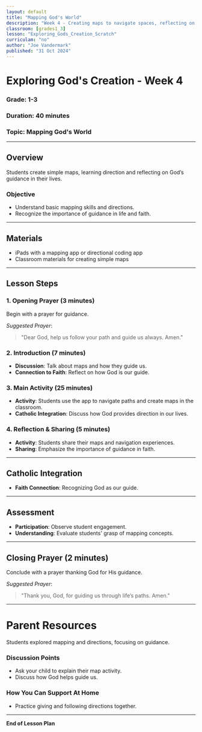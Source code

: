 ```yaml
---
layout: default
title: "Mapping God's World"
description: "Week 4 - Creating maps to navigate spaces, reflecting on God’s guidance."
classroom: [grades1_3]
lesson: "Exploring_Gods_Creation_Scratch"
curriculam: "no"
author: "Joe Vandermark"
published: "31 Oct 2024"
---
```


# Exploring God's Creation - Week 4

### **Grade**: 1-3  
### **Duration**: 40 minutes  
### **Topic**: Mapping God's World

---

## **Overview**
Students create simple maps, learning direction and reflecting on God’s guidance in their lives.

### **Objective**
- Understand basic mapping skills and directions.
- Recognize the importance of guidance in life and faith.

---

## **Materials**
- iPads with a mapping app or directional coding app
- Classroom materials for creating simple maps

---

## **Lesson Steps**

### **1. Opening Prayer (3 minutes)**
Begin with a prayer for guidance.

_Suggested Prayer_:  
> "Dear God, help us follow your path and guide us always. Amen."

### **2. Introduction (7 minutes)**
- **Discussion**: Talk about maps and how they guide us.
- **Connection to Faith**: Reflect on how God is our guide.

### **3. Main Activity (25 minutes)**
- **Activity**: Students use the app to navigate paths and create maps in the classroom.
- **Catholic Integration**: Discuss how God provides direction in our lives.

### **4. Reflection & Sharing (5 minutes)**
- **Activity**: Students share their maps and navigation experiences.
- **Sharing**: Emphasize the importance of guidance in faith.

---

## **Catholic Integration**
- **Faith Connection**: Recognizing God as our guide.

---

## **Assessment**
- **Participation**: Observe student engagement.
- **Understanding**: Evaluate students' grasp of mapping concepts.

---

## **Closing Prayer (2 minutes)**
Conclude with a prayer thanking God for His guidance.

_Suggested Prayer_:  
> "Thank you, God, for guiding us through life’s paths. Amen."

---

# Parent Resources


Students explored mapping and directions, focusing on guidance.

### **Discussion Points**
- Ask your child to explain their map activity.
- Discuss how God helps guide us.

### **How You Can Support At Home**
- Practice giving and following directions together.

---

**End of Lesson Plan**
